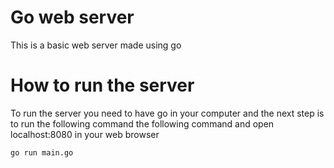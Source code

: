# Go web server
This is a basic web server made using go

# How to run the server
To run the server you need to have go in your computer and the next step is to run the following command the following command and open localhost:8080 in your web browser

```sh
go run main.go
```
